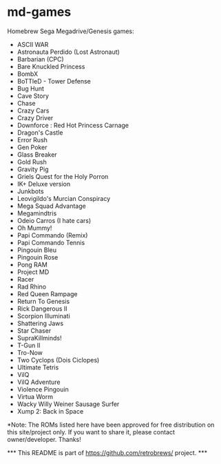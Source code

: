 # md-games
Homebrew Sega Megadrive/Genesis games:

 - ASCII WAR<br />
 - Astronauta Perdido (Lost Astronaut)<br />
 - Barbarian (CPC)<br />
 - Bare Knuckled Princess<br />
 - BombX<br />
 - BoTTleD - Tower Defense<br />
 - Bug Hunt<br />
 - Cave Story<br />
 - Chase<br />
 - Crazy Cars<br />
 - Crazy Driver<br />
 - Downforce : Red Hot Princess Carnage<br />
 - Dragon's Castle<br />
 - Error Rush<br />
 - Gen Poker<br />
 - Glass Breaker<br />
 - Gold Rush<br />
 - Gravity Pig<br />
 - Griels Quest for the Holy Porron<br />
 - IK+ Deluxe version<br />
 - Junkbots<br />
 - Leovigildo's Murcian Conspiracy<br />
 - Mega Squad Advantage<br />
 - Megamindtris<br />
 - Odeio Carros (I hate cars)<br />
 - Oh Mummy!<br />
 - Papi Commando (Remix)<br />
 - Papi Commando Tennis<br />
 - Pingouin Bleu<br />
 - Pingouin Rose<br />
 - Pong RAM<br />
 - Project MD<br />
 - Racer<br />
 - Rad Rhino<br />
 - Red Queen Rampage<br />
 - Return To Genesis<br />
 - Rick Dangerous II<br />
 - Scorpion Illuminati<br />
 - Shattering Jaws<br />
 - Star Chaser<br />
 - SupraKillminds!<br />
 - T-Gun II<br />
 - Tro-Now<br />
 - Two Cyclops (Dois Ciclopes)<br />
 - Ultimate Tetris<br />
 - VilQ<br />
 - VilQ Adventure<br />
 - Violence Pingouin<br />
 - Virtua Worm<br />
 - Wacky Willy Weiner Sausage Surfer<br />
 - Xump 2: Back in Space<br />
 
 
*Note: The ROMs listed here have been approved for free distribution on this site/project only. If you want to share it, please contact owner/developer. Thanks!

*** This README is part of https://github.com/retrobrews/ project. ***
 
